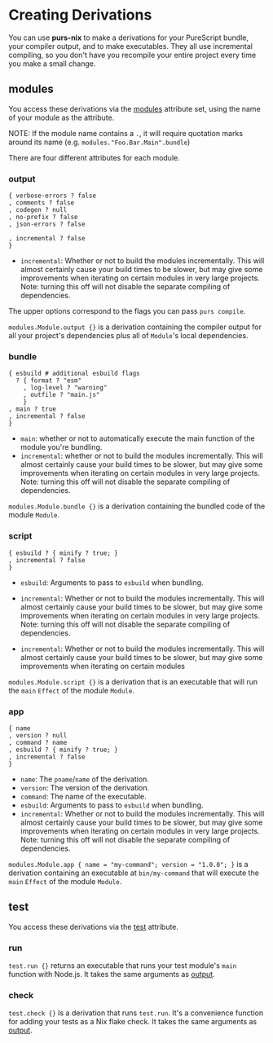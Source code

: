 # Creating Derivations

You can use **purs-nix** to make a derivations for your PureScript bundle, your compiler output, and to make executables. They all use incremental compiling, so you don't have you recompile your entire project every time you make a small change.

## modules

You access these derivations via the [modules](./purs-nix.md#user-content-purs-modules) attribute set, using the name of your module as the attribute.

NOTE: If the module name contains a `.`, it will require quotation marks around its name (e.g. `modules."Foo.Bar.Main".bundle`)

There are four different attributes for each module.

### output
```
{ verbose-errors ? false
, comments ? false
, codegen ? null
, no-prefix ? false
, json-errors ? false

, incremental ? false
}
```

- `incremental`: Whether or not to build the modules incrementally. This will almost certainly cause your build times to be slower, but may give some improvements when iterating on certain modules in very large projects.
Note: turning this off will not disable the separate compiling of dependencies.

The upper options correspond to the flags you can pass `purs compile`.

`modules.Module.output {}` is a derivation containing the compiler output for all your project's dependencies plus all of `Module`'s local dependencies.

### bundle

```
{ esbuild # additional esbuild flags
  ? { format ? "esm"
    , log-level ? "warning"
    , outfile ? "main.js"
    }
, main ? true
, incremental ? false
}

```

- `main`: whether or not to automatically execute the main function of the module you're bundling.
- `incremental`: whether or not to build the modules incrementally. This will almost certainly cause your build times to be slower, but may give some improvements when iterating on certain modules in very large projects.
Note: turning this off will not disable the separate compiling of dependencies.

`modules.Module.bundle {}` is a derivation containing the bundled code of the module `Module`.

### script

```
{ esbuild ? { minify ? true; }
, incremental ? false
}
```
- `esbuild`: Arguments to pass to `esbuild` when bundling.
- `incremental`: Whether or not to build the modules incrementally. This will almost certainly cause your build times to be slower, but may give some improvements when iterating on certain modules in very large projects.
Note: turning this off will not disable the separate compiling of dependencies.

- `incremental`: Whether or not to build the modules incrementally. This will almost certainly cause your build times to be slower, but may give some improvements when iterating on certain modules

`modules.Module.script {}` is a derivation that is an executable that will run the `main` `Effect` of the module `Module`.

### app

```
{ name
, version ? null
, command ? name
, esbuild ? { minify ? true; }
, incremental ? false
}
```
- `name`: The `pname`/`name` of the derivation.
- `version`: The version of the derivation.
- `command`: The name of the executable.
- `esbuild`: Arguments to pass to `esbuild` when bundling.
- `incremental`: Whether or not to build the modules incrementally. This will almost certainly cause your build times to be slower, but may give some improvements when iterating on certain modules in very large projects.
Note: turning this off will not disable the separate compiling of dependencies.

`modules.Module.app { name = "my-command"; version = "1.0.0"; }` is a derivation containing an executable at `bin/my-command` that will execute the `main` `Effect` of the module `Module`.

## test

You access these derivations via the [test](./purs-nix.md#user-content-purs-test) attribute.


### run

`test.run {}` returns an executable that runs your test module's `main` function with Node.js. It takes the same arguments as [output](#output).

### check

`test.check {}` Is a derivation that runs `test.run`. It's a convenience function for adding your tests as a Nix flake check. It takes the same arguments as [output](#output).

